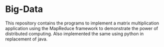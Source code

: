 # Big-Data

This repository contains the programs to implement a matrix multiplication application using the MapReduce framework to demonstrate the power of distributed computing. Also implemented the same using python in replacement of java.
